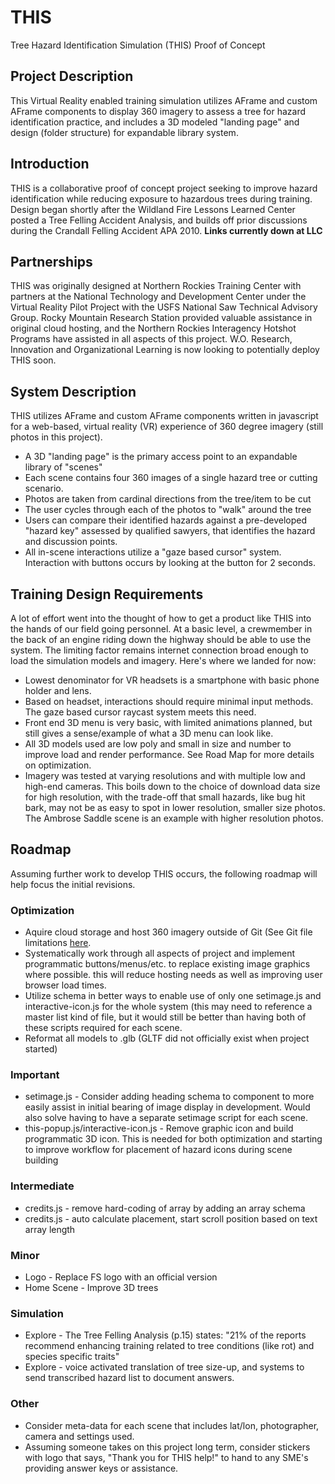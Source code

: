 # THIS
Tree Hazard Identification Simulation (THIS) Proof of Concept

## Project Description
This Virtual Reality enabled training simulation utilizes AFrame and custom AFrame components to display 360 imagery to assess a tree for hazard identification practice, and includes a 3D modeled "landing page" and design (folder structure) for expandable library system.

## Introduction
THIS is a collaborative proof of concept project seeking to improve hazard identification while reducing exposure to hazardous trees during training. Design began shortly after the Wildland Fire Lessons Learned Center posted a Tree Felling Accident Analysis, and builds off prior discussions during the Crandall Felling Accident APA 2010.
__Links currently down at LLC__

## Partnerships
THIS was originally designed at Northern Rockies Training Center with partners at the National Technology and Development Center under the Virtual Reality Pilot Project with the USFS National Saw Technical Advisory Group. Rocky Mountain Research Station provided valuable assistance in original cloud hosting, and the Northern Rockies Interagency Hotshot Programs have assisted in all aspects of this project. W.O. Research, Innovation and Organizational Learning is now looking to potentially deploy THIS soon.

## System Description
THIS utilizes AFrame and custom AFrame components written in javascript for a web-based, virtual reality (VR) experience of 360 degree imagery (still photos in this project).

* A 3D "landing page" is the primary access point to an expandable library of "scenes"
* Each scene contains four 360 images of a single hazard tree or cutting scenario.
* Photos are taken from cardinal directions from the tree/item to be cut
* The user cycles through each of the photos to "walk" around the tree
* Users can compare their identified hazards against a pre-developed "hazard key" assessed by qualified sawyers, that identifies the hazard and discussion points.
* All in-scene interactions utilize a "gaze based cursor" system. Interaction with buttons occurs by looking at the button for 2 seconds.

## Training Design Requirements
A lot of effort went into the thought of how to get a product like THIS into the hands of our field going personnel. At a basic level, a crewmember in the back of an engine riding down the highway should be able to use the system. The limiting factor remains internet connection broad enough to load the simulation models and imagery. Here's where we landed for now:

* Lowest denominator for VR headsets is a smartphone with basic phone holder and lens.
* Based on headset, interactions should require minimal input methods. The gaze based cursor raycast system meets this need.
* Front end 3D menu is very basic, with limited animations planned, but still gives a sense/example of what a 3D menu can look like.
* All 3D models used are low poly and small in size and number to improve load and render performance. See Road Map for more details on optimization.
* Imagery was tested at varying resolutions and with multiple low and high-end cameras. This boils down to the choice of download data size for high resolution, with the trade-off that small hazards, like bug hit bark, may not be as easy to spot in lower resolution, smaller size photos. The Ambrose Saddle scene is an example with higher resolution photos.

## Roadmap
Assuming further work to develop THIS occurs, the following roadmap will help focus the initial revisions.
### Optimization
* Aquire cloud storage and host 360 imagery outside of Git (See Git file limitations [here](https://docs.github.com/en/repositories/working-with-files/managing-large-files/about-large-files-on-github). 
* Systematically work through all aspects of project and implement programmatic buttons/menus/etc. to replace existing image graphics where possible. this will reduce hosting needs as well as improving user browser load times.
* Utilize schema in better ways to enable use of only one setimage.js and interactive-icon.js for the whole system (this may need to reference a master list kind of file, but it would still be better than having both of these scripts required for each scene.
* Reformat all models to .glb (GLTF did not officially exist when project started)
### Important
* setimage.js - Consider adding heading schema to component to more easily assist in initial bearing of image display in development. Would also solve having to have a separate setimage script for each scene.
* this-popup.js/interactive-icon.js - Remove graphic icon and build programmatic 3D icon. This is needed for both optimization and starting to improve workflow for placement of hazard icons during scene building
### Intermediate
* credits.js - remove hard-coding of array by adding an array schema
* credits.js - auto calculate placement, start scroll position based on text array length
### Minor
* Logo - Replace FS logo with an official version
* Home Scene - Improve 3D trees
### Simulation
* Explore - The Tree Felling Analysis (p.15) states: "21% of the reports recommend enhancing training related to tree conditions (like rot) and species specific traits"
* Explore - voice activated translation of tree size-up, and systems to send transcribed hazard list to document answers.
### Other
* Consider meta-data for each scene that includes lat/lon, photographer, camera and settings used.
* Assuming someone takes on this project long term, consider stickers with logo that says, "Thank you for THIS help!" to hand to any SME's providing answer keys or assistance.
